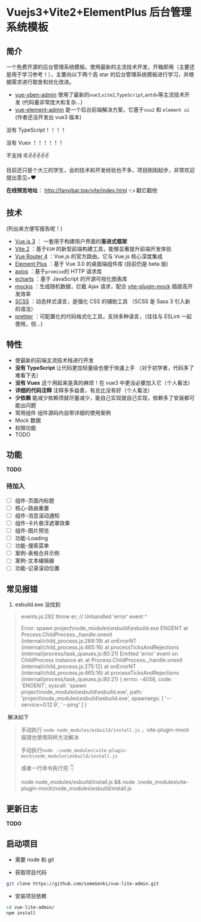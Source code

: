 # Vuejs3+Vite2+ElementPlus 后台管理系统模板

## 简介

一个免费开源的后台管理系统模板。使用最新的主流技术开发，开箱即用（主要还是用于学习参考！），主要向以下两个高 star 的后台管理系统模板进行学习，并根据需求进行取舍和优化改进。

- [vue-vben-admin](https://github.com/anncwb/vue-vben-admin) 使用了最新的`vue3`,`vite2`,`TypeScript`,`antdv`等主流技术开发 (代码量非常庞大和复杂...)
- [vue-element-admin](https://github.com/PanJiaChen/vue-element-admin) 是一个后台前端解决方案，它基于`vuu2` 和 `element ui` (作者还没开发出 vue3 版本)

没有 TypeScript！！！！

没有 Vuex ！！！！！！

不支持 IE:v::v::v::v::v:

目前还只是个大三的学生，会的技术和开发经验也不多，项目刚刚起步，非常欢迎提出意见~:heart:

**在线预览地址**： http://fanyibar.top/vite/index.html 👈 戳它戳他

## 技术

(列出来方便写报告呢！)

- [Vue.js 3](https://v3.cn.vuejs.org/) ： 一套用于构建用户界面的**渐进式框架**
- [Vite 2](https://cn.vitejs.dev/) ：基于`ESM` 的新型前端构建工具，能够显著提升前端开发体验
- [Vue Router 4](https://next.router.vuejs.org/zh/) ：Vue.js 的官方路由。它与 Vue.js 核心深度集成
- [Element Plus](https://element-plus.gitee.io/) ：基于 Vue 3.0 的桌面端组件库 (目前仍是 beta 版)
- [axios](https://echarts.apache.org/zh/index.html) ：基于`promise`的 HTTP 请求库
- [echarts](https://axios-http.com/zh/) ：基于 JavaScript 的开源可视化图表库
- [mockjs](http://mockjs.com/) ：生成随机数据，拦截 Ajax 请求，配合 [vite-plugin-mock](https://github.com/anncwb/vite-plugin-mock) 插提高开发效率
- [SCSS](https://www.sass.hk/docs/) ：动态样式语言，是强化 CSS 的辅助工具 （SCSS 是 Sass 3 引入新的语法）
- [prettier](https://prettier.io/) ：可配置化的代码格式化工具，支持多种语言，（往往与 ESLint 一起使用，但...)

## 特性

- 使最新的前端主流技术栈进行开发
- **没有 TypeScript** 让代码更加轻量级也便于快速上手 （对于初学者，代码多了难看下去）
- **没有 Vuex** 这个用起来是真的麻烦！在 vue3 中更没必要加入它（个人看法）
- **详细的代码注释** 注释多多益善，有总比没有好（个人看法）
- **少依赖** 能减少依赖项就尽量减少，能自己实现就自己实现，依赖多了安装都可能出问题
- 常用组件 组件源码内自带详细的使用案例
- Mock 数据
- 权限功能
- TODO

## 功能

**TODO**

### 待加入

- [ ] 组件-页面内标题
- [ ] 核心-路由重置
- [ ] 组件-消息滚动通知
- [ ] 组件-卡片悬浮遮罩效果
- [ ] 组件-图片预览
- [ ] 功能-Loading
- [ ] 功能-搜索菜单
- [ ] 案例-表格合并示例
- [ ] 案例-文本编辑器
- [ ] 功能-记录滚动位置

## 常见报错

1. esbuild.exe 没找到

> events.js:292
> throw er; // Unhandled 'error' event
> ^
>
> Error: spawn project\node_modules\esbuild\esbuild.exe ENOENT
> at Process.ChildProcess.\_handle.onexit (internal/child_process.js:269:19)
> at onErrorNT (internal/child_process.js:465:16)
> at processTicksAndRejections (internal/process/task_queues.js:80:21)
> Emitted 'error' event on ChildProcess instance at:
> at Process.ChildProcess.\_handle.onexit (internal/child_process.js:275:12)
> at onErrorNT (internal/child_process.js:465:16)
> at processTicksAndRejections (internal/process/task_queues.js:80:21) {
> errno: -4058,
> code: 'ENOENT',
> syscall: 'spawn project\\node_modules\\esbuild\\esbuild.exe',
> path: 'project\\node_modules\\esbuild\\esbuild.exe',
> spawnargs: [ '--service=0.12.9', '--ping' ]
> }

​ 解决如下

> 手动执行 `node node_modules/esbuild/install.js` ，vite-plugin-mock 报错也使用同样方法解决
>
> 手动执行`node .\node_modules\vite-plugin-mock\node_modules\esbuild/install.js`
>
> 或者一行命令执行完 👇
>
> node node_modules/esbuild/install.js && node .\node_modules\vite-plugin-mock\node_modules\esbuild/install.js

## 更新日志

**TODO**

## 启动项目

- 需要 node 和 git

- 获取项目代码

```sh
git clone https://github.com/someGenki/vue-lite-admin.git
```

- 安装项目依赖

```sh
cd vue-lite-admin/
npm install
```

